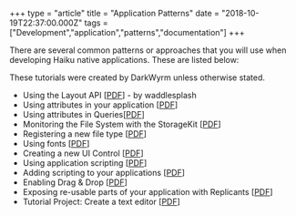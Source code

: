 +++
type = "article"
title = "Application Patterns"
date = "2018-10-19T22:37:00.000Z"
tags = ["Development","application","patterns","documentation"]
+++

<p class="intro">There are several common patterns or approaches that you will use when developing Haiku native applications. These are listed below:</p>

These tutorials were created by DarkWyrm unless otherwise stated.

- Using the Layout API [<a href="/files/CreatingUIsusingtheLayoutAPI.pdf">PDF</a>] - by waddlesplash
- Using attributes in your application [<a href="/files/programming_with_haiku/Programming_with_Haiku_Lesson_12.pdf">PDF</a>]
- Using attributes in Queries[<a href="/files/programming_with_haiku/Programming_with_Haiku_Lesson_13.pdf">PDF</a>]
- Monitoring the File System with the StorageKit [<a href="/files/programming_with_haiku/Programming_with_Haiku_Lesson_14.pdf">PDF</a>]
- Registering a new file type [<a href="/files/programming_with_haiku/Programming_with_Haiku_Lesson_15.pdf">PDF</a>]
- Using fonts [<a href="/files/programming_with_haiku/Programming_with_Haiku_Lesson_16.pdf">PDF</a>]
- Creating a new UI Control [<a href="/files/programming_with_haiku/Programming_with_Haiku_Lesson_17.pdf">PDF</a>]
- Using application scripting [<a href="/files/programming_with_haiku/Programming_with_Haiku_Lesson_18.pdf">PDF</a>]
- Adding scripting to your applications [<a href="/files/programming_with_haiku/Programming_with_Haiku_Lesson_19.pdf">PDF</a>]
- Enabling Drag &amp; Drop [<a href="/files/programming_with_haiku/Programming_with_Haiku_Lesson_20.pdf">PDF</a>]
- Exposing re-usable parts of your application with Replicants [<a href="/files/programming_with_haiku/Programming_with_Haiku_Lesson_21.pdf">PDF</a>]
- Tutorial Project: Create a text editor [<a href="/files/programming_with_haiku/Programming_with_Haiku_Lesson_22.pdf">PDF</a>]

